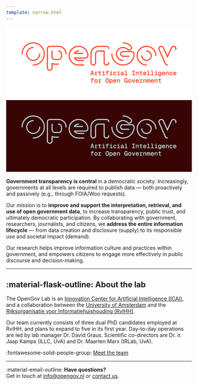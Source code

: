 ```yaml
---
template: narrow.html
---
```


<style>
  .md-typeset h1,
  .md-content__button {
    display: none;
  }
</style>

![OpenGov Logo](assets/images/logo.svg#only-light "OpenGov")
![OpenGov Logo](assets/images/logo-dark.svg#only-dark "OpenGov")

**Government transparency is central** in a democratic society. Increasingly, governments at all levels are required to publish data — both proactively and passively (e.g., through FOIA/Woo requests).  

Our mission is to **improve and support the interpretation, retrieval, and use of open government data**, to increase transparency, public trust, and ultimately democratic participation. 
By collaborating with government, researchers, journalists, and citizens, we **address the entire information lifecycle** — from data creation and disclosure (supply) to its responsible use and societal impact (demand).

Our research helps improve information culture and practices within government, and empowers citizens to engage more effectively in public discourse and decision-making.

---

## :material-flask-outline: About the lab

The OpenGov Lab is an [Innovation Center for Artificial Intelligence (ICAI)](https://icai.ai), and a collaboration between the [University of Amsterdam](https://uva.nl/en) and the [Rijksorganisatie voor Informatiehuishouding (RvIHH)](https://www.rvihh.nl/).

Our team currently consists of three dual PhD candidates employed at RvIHH, and plans to expand to five in its first year. 
Day-to-day operations are led by lab manager Dr. David Graus. Scientific co-directors are Dr. ir. Jaap Kamps (ILLC, UvA) and Dr. Maarten Marx (IRLab, UvA).  

:fontawesome-solid-people-group: [Meet the team](team.md)

---

:material-email-outline: **Have questions?**  
Get in touch at [info@opengov.nl](mailto:info@opengov.nl) or [contact us](contact.md).
